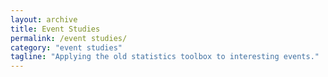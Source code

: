 ```yaml
---
layout: archive
title: Event Studies
permalink: /event studies/
category: "event studies"
tagline: "Applying the old statistics toolbox to interesting events."
---
```


